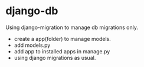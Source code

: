 # django-db
Using django-migration to manage db migrations only.

- create a app(folder) to manage models.
- add models.py
- add app to installed apps in manage.py
- using django migrations as usual.
